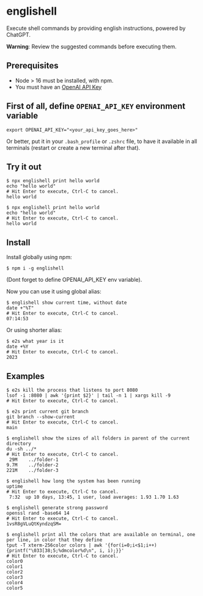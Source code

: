 # englishell

Execute shell commands by providing english instructions, powered by ChatGPT.

**Warning**: Review the suggested commands before executing them.

## Prerequisites

- Node > 16 must be installed, with npm.
- You must have an [OpenAI API Key](https://platform.openai.com/account/api-keys)

## First of all, define `OPENAI_API_KEY` environment variable

```shell
export OPENAI_API_KEY="<your_api_key_goes_here>"
```

Or better, put it in your `.bash_profile` or `.zshrc` file,
to have it available in all terminals (restart or create a new terminal after that).

## Try it out

```shell
$ npx englishell print hello world
echo "hello world"
# Hit Enter to execute, Ctrl-C to cancel.
hello world
```

```shell
$ npx englishell print hello world
echo "hello world"
# Hit Enter to execute, Ctrl-C to cancel.
hello world
```

## Install

Install globally using npm:

```shell
$ npm i -g englishell
```

(Dont forget to define OPENAI_API_KEY env variable).

Now you can use it using global alias:

```shell
$ englishell show current time, without date
date +"%T"
# Hit Enter to execute, Ctrl-C to cancel.
07:14:53

```

Or using shorter alias:

```shell
$ e2s what year is it
date +%Y
# Hit Enter to execute, Ctrl-C to cancel.
2023
```

## Examples

```shell
$ e2s kill the process that listens to port 8080
lsof -i :8080 | awk '{print $2}' | tail -n 1 | xargs kill -9
# Hit Enter to execute, Ctrl-C to cancel.
```

```shell
$ e2s print current git branch
git branch --show-current
# Hit Enter to execute, Ctrl-C to cancel.
main
```

```shell
$ englishell show the sizes of all folders in parent of the current directory
du -sh ../*
# Hit Enter to execute, Ctrl-C to cancel.
 29M    ../folder-1
9.7M    ../folder-2
221M    ../folder-3
```

```shell
$ englishell how long the system has been running
uptime
# Hit Enter to execute, Ctrl-C to cancel.
 7:32  up 10 days, 13:45, 1 user, load averages: 1.93 1.70 1.63
```

```shell
$ englishell generate strong password
openssl rand -base64 14
# Hit Enter to execute, Ctrl-C to cancel.
1vsR8gVLuQtKyndzqSM=
```

```shell
$ englishell print all the colors that are available on terminal, one per line, in color that they define
tput -T xterm-256color colors | awk '{for(i=0;i<$1;i++) {printf("\033[38;5;%dmcolor%d\n", i, i);}}'
# Hit Enter to execute, Ctrl-C to cancel.
color0
color1
color2
color3
color4
color5
```
